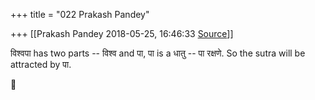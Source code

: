 +++
title = "022 Prakash Pandey"

+++
[[Prakash Pandey	2018-05-25, 16:46:33 [Source](https://groups.google.com/g/samskrita/c/zHRxpySNgas)]]



विश्वपा has two parts -- विश्व and पा, पा is a धातु -- पा रक्षणे. So the sutra will be attracted by पा.



